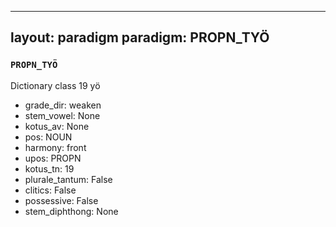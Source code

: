 
---
layout: paradigm
paradigm: PROPN_TYÖ
---
### ` PROPN_TYÖ `

Dictionary class 19 yö
* grade_dir: weaken
* stem_vowel: None
* kotus_av: None
* pos: NOUN
* harmony: front
* upos: PROPN
* kotus_tn: 19
* plurale_tantum: False
* clitics: False
* possessive: False
* stem_diphthong: None
